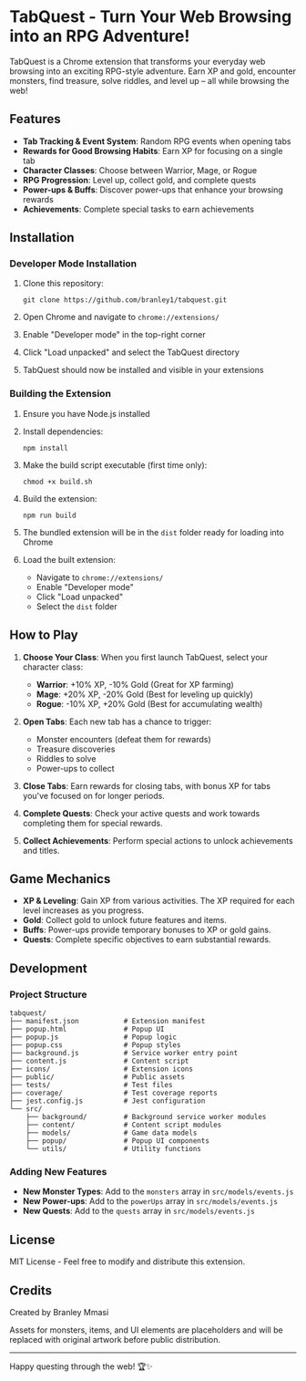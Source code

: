 # TabQuest - Turn Your Web Browsing into an RPG Adventure!

TabQuest is a Chrome extension that transforms your everyday web browsing into an exciting RPG-style adventure. Earn XP and gold, encounter monsters, find treasure, solve riddles, and level up – all while browsing the web!

## Features

- **Tab Tracking & Event System**: Random RPG events when opening tabs
- **Rewards for Good Browsing Habits**: Earn XP for focusing on a single tab
- **Character Classes**: Choose between Warrior, Mage, or Rogue
- **RPG Progression**: Level up, collect gold, and complete quests
- **Power-ups & Buffs**: Discover power-ups that enhance your browsing rewards
- **Achievements**: Complete special tasks to earn achievements

## Installation

### Developer Mode Installation

1. Clone this repository:
   ```
   git clone https://github.com/branley1/tabquest.git
   ```

2. Open Chrome and navigate to `chrome://extensions/`

3. Enable "Developer mode" in the top-right corner

4. Click "Load unpacked" and select the TabQuest directory

5. TabQuest should now be installed and visible in your extensions

### Building the Extension

1. Ensure you have Node.js installed

2. Install dependencies:
   ```
   npm install
   ```

3. Make the build script executable (first time only):
   ```
   chmod +x build.sh
   ```

4. Build the extension:
   ```
   npm run build
   ```

5. The bundled extension will be in the `dist` folder ready for loading into Chrome

6. Load the built extension:
   - Navigate to `chrome://extensions/`
   - Enable "Developer mode"
   - Click "Load unpacked"
   - Select the `dist` folder

## How to Play

1. **Choose Your Class**: When you first launch TabQuest, select your character class:
   - **Warrior**: +10% XP, -10% Gold (Great for XP farming)
   - **Mage**: +20% XP, -20% Gold (Best for leveling up quickly)
   - **Rogue**: -10% XP, +20% Gold (Best for accumulating wealth)

2. **Open Tabs**: Each new tab has a chance to trigger:
   - Monster encounters (defeat them for rewards)
   - Treasure discoveries
   - Riddles to solve
   - Power-ups to collect

3. **Close Tabs**: Earn rewards for closing tabs, with bonus XP for tabs you've focused on for longer periods.

4. **Complete Quests**: Check your active quests and work towards completing them for special rewards.

5. **Collect Achievements**: Perform special actions to unlock achievements and titles.

## Game Mechanics

- **XP & Leveling**: Gain XP from various activities. The XP required for each level increases as you progress.
- **Gold**: Collect gold to unlock future features and items.
- **Buffs**: Power-ups provide temporary bonuses to XP or gold gains.
- **Quests**: Complete specific objectives to earn substantial rewards.

## Development

### Project Structure

```
tabquest/
├── manifest.json           # Extension manifest
├── popup.html              # Popup UI
├── popup.js                # Popup logic
├── popup.css               # Popup styles
├── background.js           # Service worker entry point
├── content.js              # Content script
├── icons/                  # Extension icons
├── public/                 # Public assets
├── tests/                  # Test files
├── coverage/               # Test coverage reports
├── jest.config.js          # Jest configuration
└── src/
    ├── background/         # Background service worker modules
    ├── content/            # Content script modules
    ├── models/             # Game data models
    ├── popup/              # Popup UI components
    └── utils/              # Utility functions
```

### Adding New Features

- **New Monster Types**: Add to the `monsters` array in `src/models/events.js`
- **New Power-ups**: Add to the `powerUps` array in `src/models/events.js`
- **New Quests**: Add to the `quests` array in `src/models/events.js`

## License

MIT License - Feel free to modify and distribute this extension.

## Credits

Created by Branley Mmasi

Assets for monsters, items, and UI elements are placeholders and will be replaced with original artwork before public distribution.

---

Happy questing through the web! 🏆✨ 